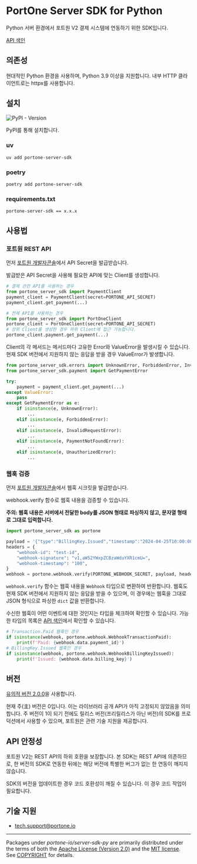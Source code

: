 # PortOne Server SDK for Python

Python 서버 환경에서 포트원 V2 결제 시스템에 연동하기 위한 SDK입니다.

[API 색인]

[API 색인]: https://portone-io.github.io/server-sdk/py/

## 의존성

현대적인 Python 환경을 사용하며, Python 3.9 이상을 지원합니다. 내부 HTTP
클라이언트로는 httpx를 사용합니다.

## 설치

![PyPI - Version](https://img.shields.io/pypi/v/portone-server-sdk)

PyPI를 통해 설치합니다.

### uv

```shell
uv add portone-server-sdk
```

### poetry

```shell
poetry add portone-server-sdk
```

### requirements.txt

```requirement
portone-server-sdk == x.x.x
```

## 사용법

### 포트원 REST API

먼저
[포트원 개발자콘솔](https://admin.portone.io/integration-v2/manage/api-keys?version=v2)에서
API Secret을 발급받습니다.

발급받은 API Secret을 사용해 필요한 API에 맞는 Client를 생성합니다.

```python
# 결제 관련 API를 사용하는 경우
from portone_server_sdk import PaymentClient
payment_client = PaymentClient(secret=PORTONE_API_SECRET)
payment_client.get_payment(...)

# 전체 API를 사용하는 경우
from portone_server_sdk import PortOneClient
portone_client = PortOneClient(secret=PORTONE_API_SECRET)
# 상위 Client를 생성한 경우 하위 Client에 접근 가능합니다.
portone_client.payment.get_payment(...)
```

Client의 각 메서드는 메서드마다 고유한 Error와 ValueError을 발생시킬 수
있습니다. 현재 SDK 버전에서 지원하지 않는 응답을 받을 경우 ValueError가
발생합니다.

```python
from portone_server_sdk.errors import UnknownError, ForbiddenError, InvalidRequestError, PaymentNotFoundError, UnauthorizedError
from portone_server_sdk.payment import GetPaymentError

try:
    payment = payment_client.get_payment(...)
except ValueError:
    pass
except GetPaymentError as e:
    if isinstance(e, UnknownError):
        ...
    elif isinstance(e, ForbiddenError):
        ...
    elif isinstance(e, InvalidRequestError):
        ...
    elif isinstance(e, PaymentNotFoundError):
        ...
    elif isinstance(e, UnauthorizedError):
        ...
```

### 웹훅 검증

먼저
[포트원 개발자콘솔](https://admin.portone.io/integration-v2/manage/webhook?version=V2)에서
웹훅 시크릿을 발급받습니다.

webhook.verify 함수로 웹훅 내용을 검증할 수 있습니다.

**주의: 웹훅 내용은 서버에서 전달한 body를 JSON 형태로 파싱하지 않고, 문자열
형태로 그대로 입력합니다.**

```python
import portone_server_sdk as portone

payload = '{"type":"BillingKey.Issued","timestamp":"2024-04-25T10:00:00.000Z","data":{"storeId":"store-61e0db3d-b967-47db-8b50-96002da90d55","billingKey":"billing-key-75ae3cab-6afe-422d-bf34-3a7b1762451d"}}'
headers = {
    "webhook-id": "test-id",
    "webhook-signature": "v1,aW52YWxpZCBzaWduYXR1cmU=",
    "webhook-timestamp": "100",
}
webhook = portone.webhook.verify(PORTONE_WEBHOOK_SECRET, payload, headers)
```

`webhook.verify` 함수는 웹훅 내용을 `Webhook` 타입으로 변환하여 반환합니다. 웹훅도
현재 SDK 버전에서 지원하지 않는 응답을 받을 수 있으며, 이 경우에는 웹훅을 그대로
JSON 형식으로 파싱한 `dict` 값을 반환합니다.

수신한 웹훅이 어떤 이벤트에 대한 것인지는 타입을 체크하여 확인할 수 있습니다.
가능한 타입의 목록은 [API 색인]에서 확인할 수 있습니다.

```python
# Transaction.Paid 웹훅인 경우
if isinstance(webhook, portone.webhook.WebhookTransactionPaid):
    print(f'Paid: {webhook.data.payment_id}')
# BillingKey.Issued 웹훅인 경우
if isinstance(webhook, portone.webhook.WebhookBillingKeyIssued):
    print(f'Issued: {webhook.data.billing_key}')
```

## 버전

[유의적 버전 2.0.0](https://semver.org/spec/v2.0.0.html)을 사용합니다.

현재 주(主) 버전은 0입니다. 이는 라이브러리 공개 API가 아직 고정되지 않았음을
의미합니다. 주 버전이 1이 되기 전에도 릴리스 버전(프리릴리스가 아닌 버전)의
SDK를 프로덕션에서 사용할 수 있으며, 포트원은 관련 기술 지원을 제공합니다.

## API 안정성

포트원 V2는 REST API의 하위 호환을 보장합니다. 본 SDK는 REST API에 의존하므로,
한 버전의 SDK로 연동한 뒤에는 해당 버전에 특별한 버그가 없는 한 연동이 깨지지
않습니다.

SDK의 버전을 업데이트한 경우 코드 호환성이 깨질 수 있습니다. 이 경우 코드 작업이
필요합니다.

## 기술 지원

- tech.support@portone.io

---

Packages under _portone-io/server-sdk-py_ are primarily distributed under the
terms of both the [Apache License (Version 2.0)] and the [MIT license]. See
[COPYRIGHT] for details.

[MIT license]: LICENSE-MIT
[Apache License (Version 2.0)]: LICENSE-APACHE
[COPYRIGHT]: COPYRIGHT
